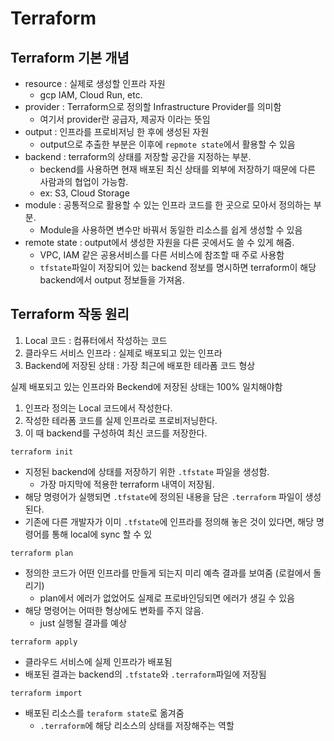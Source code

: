 # Terraform

## Terraform 기본 개념
- resource : 실제로 생성할 인프라 자원
  - gcp IAM, Cloud Run, etc.
- provider : Terraform으로 정의할 Infrastructure Provider를 의미함
  - 여기서 provider란 공급자, 제공자 이라는 뜻임
- output : 인프라를 프로비저닝 한 후에 생성된 자원
  - output으로 추출한 부분은 이후에 `repmote state`에서 활용할 수 있음
- backend : terraform의 상태를 저장할 공간을 지정하는 부분.
  - beckend를 사용하면 현재 배포된 최신 상태를 외부에 저장하기 때문에 다른 사람과의 협업이 가능함.
  - ex: S3, Cloud Storage
- module : 공통적으로 활용할 수 있는 인프라 코드를 한 곳으로 모아서 정의하는 부분.
  - Module을 사용하면 변수만 바꿔서 동일한 리소스를 쉽게 생성할 수 있음
- remote state : output에서 생성한 자원을 다른 곳에서도 쓸 수 있게 해줌.
  - VPC, IAM 같은 공용서비스를 다른 서비스에 참조할 때 주로 사용함
  - `tfstate`파일이 저장되어 있는 backend 정보를 명시하면 terraform이 해당 backend에서 output 정보들을 가져옴.

## Terraform 작동 원리
1. Local 코드 : 컴퓨터에서 작성하는 코드
2. 클라우드 서비스 인프라 : 실제로 배포되고 있는 인프라
3. Backend에 저장된 상태 : 가장 최근에 배포한 테라폼 코드 형상

실제 배포되고 있는 인프라와 Beckend에 저장된 상태는 100% 일치해야함 <br>
1. 인프라 정의는 Local 코드에서 작성한다.
2. 작성한 테라폼 코드를 실제 인프라로 프로비저닝한다.
3. 이 때 backend를 구성하여 최신 코드를 저장한다.

```shell
terraform init
```
- 지정된 backend에 상태를 저장하기 위한 `.tfstate` 파일을 생성함.
  - 가장 마지막에 적용한 terraform 내역이 저장됨.
- 해당 명령어가 실행되면 `.tfstate`에 정의된 내용을 담은 `.terraform` 파일이 생성된다.
- 기존에 다른 개발자가 이미 `.tfstate`에 인프라를 정의해 놓은 것이 있다면, 해당 명령어를 통해 local에 sync 할 수 있

```shell
terraform plan
```
- 정의한 코드가 어떤 인프라를 만들게 되는지 미리 예측 결과를 보여줌 (로컬에서 돌리기)
  - plan에서 에러가 없었어도 실제로 프로바인딩되면 에러가 생길 수 있음
- 해당 명령어는 어떠한 형상에도 변화를 주지 않음.
  - just 실행될 결과를 예상

```shell
terraform apply
```
- 클라우드 서비스에 실제 인프라가 배포됨
- 배포된 결과는 backend의 `.tfstate`와 `.terraform`파일에 저장됨

```shell
terraform import
```
- 배포된 리소스를 `teraform state`로 옮겨줌
  - `.terraform`에 해당 리소스의 상태를 저장해주는 역할
